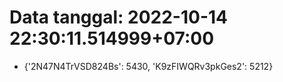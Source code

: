 # Data tanggal: 2022-10-14 22:30:11.514999+07:00

* {'2N47N4TrVSD824Bs': 5430, 'K9zFIWQRv3pkGes2': 5212}
